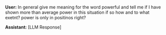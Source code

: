 **User:**
In general give me meaning for the word powerful and tell me if I have shown more than average power in this situation if so how and to what exetnt? power is only in positinos right? 

**Assistant:**
[LLM Response]

